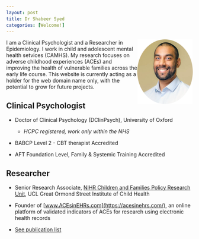 ```yaml
---
layout: post
title: Dr Shabeer Syed
categories: [Welcome!]
---
```


<img style="float: right;" src="/images/shabeer%20syed.png" alt="Shabeer Syed" width="150"/>
I am a Clinical Psychologist and a Researcher in Epidemiology. I work in child and adolescent mental health setvices (CAMHS). My research focuses on adverse childhood experiences (ACEs) and improving the health of vulnerable families across the early life course. This website is currently acting as a holder for the web domain name only, with the potential to grow for future projects.

## Clinical Psychologist

- Doctor of Clinical Psychology (DClinPsych), University of Oxford
   - *HCPC registered, work only within the NHS*
   
- BABCP Level 2 - CBT therapist Accredited

- AFT Foundation Level, Family & Systemic Training Accredited

<div style="text-align: center;">
 <script async type="text/javascript" src="//cdn.carbonads.com/carbon.js?serve=CE7D6KJY&placement=wwwamitmerchantcom" id="_carbonads_js"></script>
</div>

## Researcher

- Senior Research Associate, [NIHR Children and Families Policy Research Unit](https://www.ucl.ac.uk/children-policy-research/), UCL Great Ormond Street Institute of Child Health

- Founder of [www.ACEsinEHRs.com](https://acesinehrs.com/), an online platform of validated indicators of ACEs for research using electronic health records

- [See publication list](https://shabeer-syed.github.io/shabeersyed/publications/)

